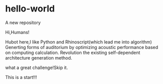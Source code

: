# hello-world

A new repository

Hi,Humans!

Hubot here,I like Python and Rhinoscript(which lead me into algorithm)
Generting forms of auditorium by optimizing acoustic performance based on computing calculation.
Revolution the existing self-dependent architecture generation method.

what a great challenge!Skip it.

This is a start!!!
